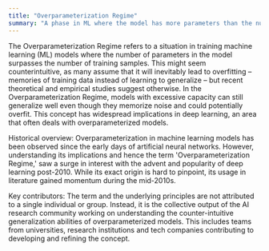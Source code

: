 ```yaml
---
title: "Overparameterization Regime"
summary: "A phase in ML where the model has more parameters than the number of training samples, often leading to a high-variance, overfitted model."
---
```


The Overparameterization Regime refers to a situation in training machine learning (ML) models where the number of parameters in the model surpasses the number of training samples. This might seem counterintuitive, as many assume that it will inevitably lead to overfitting – memories of training data instead of learning to generalize – but recent theoretical and empirical studies suggest otherwise. In the Overparameterization Regime, models with excessive capacity can still generalize well even though they memorize noise and could potentially overfit. This concept has widespread implications in deep learning, an area that often deals with overparameterized models.

Historical overview: Overparameterization in machine learning models has been observed since the early days of artificial neural networks. However, understanding its implications and hence the term 'Overparameterization Regime,' saw a surge in interest with the advent and popularity of deep learning post-2010. While its exact origin is hard to pinpoint, its usage in literature gained momentum during the mid-2010s.

Key contributors: The term and the underlying principles are not attributed to a single individual or group. Instead, it is the collective output of the AI research community working on understanding the counter-intuitive generalization abilities of overparameterized models. This includes teams from universities, research institutions and tech companies contributing to developing and refining the concept.

